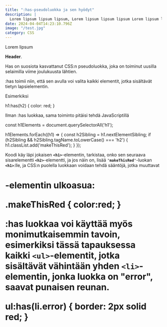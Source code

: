 ```yaml
---
title: ":has-pseudoluokka ja sen hyödyt"
description: |
  Lorem lipsum lipsum lipsum, Lorem lipsum lipsum lipsum Lorem lipsum lipsum lipsum
date: 2024-04-04T14:23:10.796Z
image: "/test.jpg"
category: CSS
---
```

Lorem lipsum

**Header**.

Has on suosiota kasvattanut CSS:n pseudoluokka, joka on toiminut uusilla selaimilla viime joulukuusta lähtien. 

:has toimii niin, että sen avulla voi valita kaikki elementit, jotka sisältävät tietyn lapsielementin. 

Esimerkiksi 

h1:has(h2) {
color: red;
}

Ilman :has luokkaa, sama toiminto pitäisi tehdä JavaScriptillä

const h1Elements = document.querySelectorAll('h1');

h1Elements.forEach((h1) => {
const h2Sibling = h1.nextElementSibling;
if (h2Sibling && h2Sibling.tagName.toLowerCase() === 'h2') {
h1.classList.add('makeThisRed');
}
});

Koodi käy läpi jokaisen **`<h1>`**-elementin, tarkistaa, onko sen seuraava sisarelementti **`<h2>`**-elementti, ja jos näin on, lisää **`'makeThisRed'`**-luokan **`<h1>`**:lle, ja CSS:n puolella luokkaan voidaan tehdä sääntöjä, jotka muuttavat <h1> -elementin ulkoasua:

.makeThisRed {
color:red;
}

:has luokkaa voi käyttää myös monimutkaisemmin tavoin, esimerkiksi tässä tapauksessa kaikki **`<ul>`**-elementit, jotka sisältävät vähintään yhden **`<li>`**-elementin, jonka luokka on "error", saavat punaisen reunan.

ul:has(li.error) {
border: 2px solid red;
}

<!--more-->
